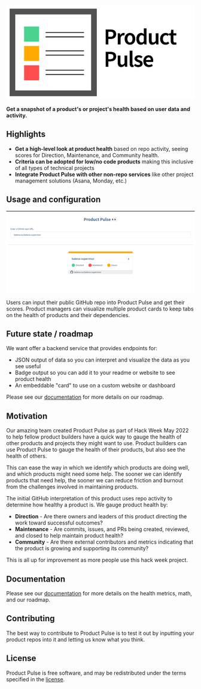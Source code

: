 ![logo](/docs/assets/product-pulse.png)

**Get a snapshot of a product's or project's health based on user data and activity.**

## Highlights

- **Get a high-level look at product health** based on repo activity, seeing scores for Direction, Maintenance, and Community health.
- **Criteria can be adopted for low/no code products** making this inclusive of all types of technical projects
- **Integrate Product Pulse with other non-repo services** like other project management solutions (Asana, Monday, etc.)

## Usage and configuration

![Image of tool](/docs/assets/example.png)

Users can input their public GitHub repo into Product Pulse and get their scores. Product managers can visualize multiple product cards to keep tabs on the health of products and their dependencies.

## Future state / roadmap

We want offer a backend service that provides endpoints for:
* JSON output of data so you can interpret and visualize the data as you see useful
* Badge output so you can add it to your readme or website to see product health
* An embeddable "card" to use on a custom website or dashboard

Please see our [documentation](/docs) for more details on our roadmap.

## Motivation

Our amazing team created Product Pulse as part of Hack Week May 2022 to help fellow product builders have a quick way to gauge the health of other products and projects they might want to use. Product builders can use Product Pulse to gauge the health of their products, but also see the health of others.

This can ease the way in which we identify which products are doing well, and which products might need some help. The sooner we can identify products that need help, the sooner we can reduce friction and burnout from the challenges involved in maintaining products.

The initial GitHub interpretation of this product uses repo activity to determine how healthy a product is. We gauge product health by:

* **Direction** - Are there owners and leaders of this product directing the work toward successful outcomes?
* **Maintenance** - Are commits, issues, and PRs being created, reviewed, and closed to help maintain product health?
* **Community** - Are there external contributors and metrics indicating that the product is growing and supporting its community?

This is all up for improvement as more people use this hack week project.

## Documentation

Please see our [documentation](/docs) for more details on the health metrics, math, and our roadmap.

## Contributing

The best way to contribute to Product Pulse is to test it out by inputting your product repos into it and letting us know what you think.

## License

Product Pulse is free software, and may be redistributed under the terms specified in the [license](https://github.com/balena-io-playground/blob/master/LICENSE).
